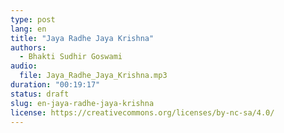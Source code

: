 ```yaml
---
type: post
lang: en
title: "Jaya Radhe Jaya Krishna"
authors:
  - Bhakti Sudhir Goswami
audio:
  file: Jaya_Radhe_Jaya_Krishna.mp3
duration: "00:19:17"
status: draft
slug: en-jaya-radhe-jaya-krishna
license: https://creativecommons.org/licenses/by-nc-sa/4.0/
---
```


